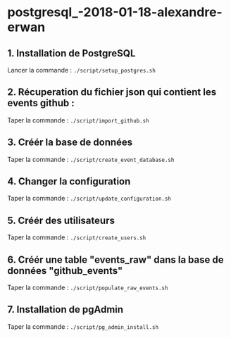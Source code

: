 # postgresql_-2018-01-18-alexandre-erwan

## 1. Installation de PostgreSQL

Lancer la commande : 
```./script/setup_postgres.sh```

## 2. Récuperation du fichier json qui contient les events github :

Taper la commande :
```./script/import_github.sh```

## 3. Créér la base de données

Taper la commande :
```./script/create_event_database.sh```

## 4. Changer la configuration

Taper la commande :
```./script/update_configuration.sh```

## 5. Créér des utilisateurs

Taper la commande :
```./script/create_users.sh```

## 6. Créér une table "events_raw" dans la base de données "github_events"

Taper la commande :
```./script/populate_raw_events.sh```

## 7. Installation de pgAdmin

Taper la commande : 
```./script/pg_admin_install.sh```